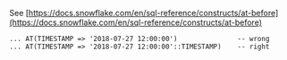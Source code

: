 See [https://docs.snowflake.com/en/sql-reference/constructs/at-before](https://docs.snowflake.com/en/sql-reference/constructs/at-before)
```
... AT(TIMESTAMP => '2018-07-27 12:00:00')               -- wrong
... AT(TIMESTAMP => '2018-07-27 12:00:00'::TIMESTAMP)    -- right
```
